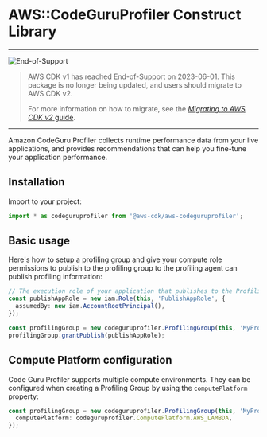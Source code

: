 # AWS::CodeGuruProfiler Construct Library
<!--BEGIN STABILITY BANNER-->

---

![End-of-Support](https://img.shields.io/badge/End--of--Support-critical.svg?style=for-the-badge)

> AWS CDK v1 has reached End-of-Support on 2023-06-01.
> This package is no longer being updated, and users should migrate to AWS CDK v2.
>
> For more information on how to migrate, see the [_Migrating to AWS CDK v2_ guide][doc].
>
> [doc]: https://docs.aws.amazon.com/cdk/v2/guide/migrating-v2.html

---

<!--END STABILITY BANNER-->

Amazon CodeGuru Profiler collects runtime performance data from your live applications, and provides recommendations that can help you fine-tune your application performance.

## Installation

Import to your project:

```ts nofixture
import * as codeguruprofiler from '@aws-cdk/aws-codeguruprofiler';
```

## Basic usage

Here's how to setup a profiling group and give your compute role permissions to publish to the profiling group to the profiling agent can publish profiling information:

```ts
// The execution role of your application that publishes to the ProfilingGroup via CodeGuru Profiler Profiling Agent. (the following is merely an example)
const publishAppRole = new iam.Role(this, 'PublishAppRole', {
  assumedBy: new iam.AccountRootPrincipal(),
});

const profilingGroup = new codeguruprofiler.ProfilingGroup(this, 'MyProfilingGroup');
profilingGroup.grantPublish(publishAppRole);
```

## Compute Platform configuration

Code Guru Profiler supports multiple compute environments.
They can be configured when creating a Profiling Group by using the `computePlatform` property:

```ts
const profilingGroup = new codeguruprofiler.ProfilingGroup(this, 'MyProfilingGroup', {
  computePlatform: codeguruprofiler.ComputePlatform.AWS_LAMBDA,
});
```
